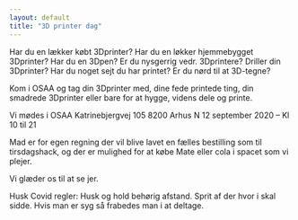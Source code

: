 ```yaml
---
layout: default
title: "3D printer dag"
---
```


Har du en lækker købt 3Dprinter?
Har du en løkker hjemmebygget 3Dprinter?
Har du en 3Dpen?
Er du nysgerrig vedr. 3Dprintere?
Driller din 3Dprinter?
Har du noget sejt du har printet?
Er du nørd til at 3D-tegne?

Kom i OSAA og tag din 3Dprinter med, dine fede printede ting, din smadrede 3Dprinter eller bare for at hygge, videns dele og printe.

Vi mødes i OSAA
Katrinebjergvej 105
8200 Arhus N
12 september 2020 – Kl 10 til 21

Mad er for egen regning der vil blive lavet en fælles bestilling som til tirsdagshack, og der er mulighed for at købe Mate eller cola i spacet som vi plejer.

Vi glæder os til at se jer.

Husk Covid regler:
Husk og hold behørig afstand.
Sprit af der hvor i skal sidde.
Hvis man er syg så frabedes man i at deltage.
